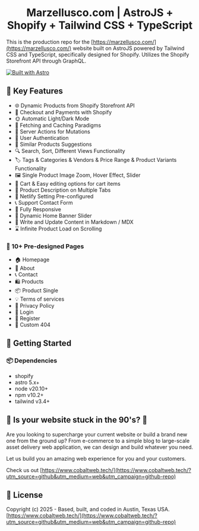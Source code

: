 <h1 align=center>Marzellusco.com | AstroJS + Shopify + Tailwind CSS + TypeScript</h1>

This is the production repo for the [https://marzellusco.com/](https://marzellusco.com/) website built on AstroJS powered by Tailwind CSS and TypeScript, specifically designed for Shopify. Utilizes the Shopify Storefront API through GraphQL.

[![Built with Astro](https://astro.badg.es/v2/built-with-astro/small.svg)](https://astro.build)

## 📌 Key Features

- 🌐 Dynamic Products from Shopify Storefront API
- 💸 Checkout and Payments with Shopify
- 🌞 Automatic Light/Dark Mode
- 🚀 Fetching and Caching Paradigms
- 🔗 Server Actions for Mutations
- 🔐 User Authentication
- 🧩 Similar Products Suggestions
- 🔍 Search, Sort, Different Views Functionality
- 🏷️ Tags & Categories & Vendors & Price Range & Product Variants Functionality
- 🖼️ Single Product Image Zoom, Hover Effect, Slider
- 🛒 Cart & Easy editing options for cart items
- 📝 Product Description on Multiple Tabs
- 🔗 Netlify Setting Pre-configured
- 📞 Support Contact Form
- 📱 Fully Responsive
- 🔄 Dynamic Home Banner Slider
- 📝 Write and Update Content in Markdown / MDX
- ⌛ Infinite Product Load on Scrolling

### 📄 10+ Pre-designed Pages

- 🏠 Homepage
- 👤 About
- 📞 Contact
- 🛍️ Products
- 📦 Product Single
- 💡 Terms of services
- 📄 Privacy Policy
- 🔐 Login
- 🔑 Register
- 🚫 Custom 404

## 🚀 Getting Started

### 📦 Dependencies

- shopify
- astro 5.x+
- node v20.10+
- npm v10.2+
- tailwind v3.4+

## 💾 Is your website stuck in the 90's? 📠

Are you looking to supercharge your current website or build a brand new one from the ground up? From e-commerce to a simple blog to large-scale asset delivery web application, we can design and build whatever you need.

Let us build you an amazing web experience for you and your customers.

Check us out [https://www.cobaltweb.tech/](https://www.cobaltweb.tech/?utm_source=github&utm_medium=web&utm_campaign=github-repo)

## 📝 License

Copyright (c) 2025 -  Based, built, and coded in Austin, Texas USA. [https://www.cobaltweb.tech/](https://www.cobaltweb.tech/?utm_source=github&utm_medium=web&utm_campaign=github-repo)
